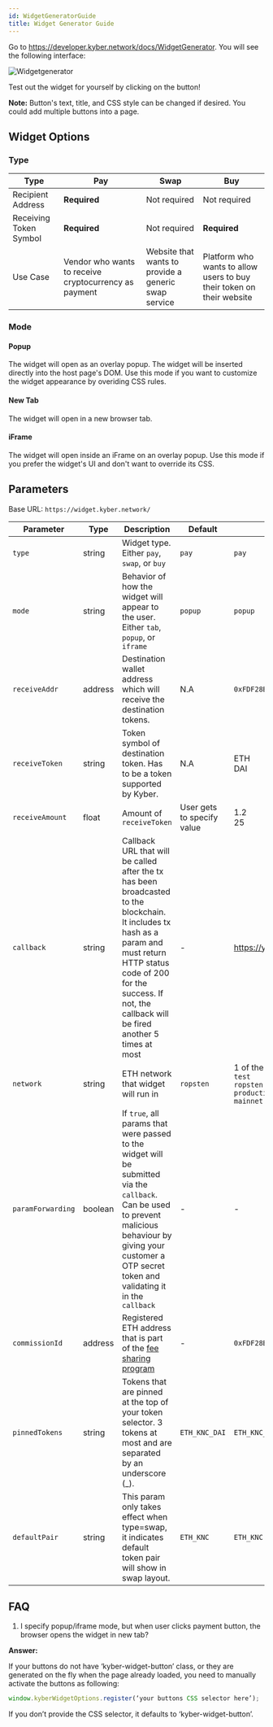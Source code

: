 ```yaml
---
id: WidgetGeneratorGuide
title: Widget Generator Guide
---
```

Go to https://developer.kyber.network/docs/WidgetGenerator. You will see the following interface:

![Widgetgenerator](/uploads/widgetgenerator.png "Widgetgenerator")
 
Test out the widget for yourself by clicking on the button!

**Note:**
Button's text, title, and CSS style can be changed if desired. You could add multiple buttons into a page.


## Widget Options
### Type
|     Type     |     Pay     |     Swap     |     Buy     |
| ---------- | ---------- | ----------- | ---------- |
| Recipient Address | **Required** | Not required | Not required |
| Receiving Token Symbol | **Required** | Not required | **Required** |
| Use Case | Vendor who wants to receive cryptocurrency as payment | Website that wants to provide a generic swap service | Platform who wants to allow users to buy their token on their website|

### Mode
#### Popup
The widget will open as an overlay popup. The widget will be inserted directly into the host page's DOM. Use this mode if you want to customize the widget appearance by overiding CSS rules.

#### New Tab
The widget will open in a new browser tab.

#### iFrame
The widget will open inside an iFrame on an overlay popup. Use this mode if you prefer the widget's UI and don't want to override its CSS.

## Parameters
Base URL: `https://widget.kyber.network/`

| Parameter  | Type | Description   | Default | Example |
| ------------ | ----- | -------------- | -------- | --------- |
| `type`                  | string     |  Widget type. Either `pay`, `swap`, or `buy` | `pay` | `pay` |
| `mode`                  | string     | Behavior of how the widget will appear to the user. Either `tab`, `popup`, or `iframe` | `popup` | `popup` |
| `receiveAddr`   | address | Destination wallet address which will receive the destination tokens. | N.A | `0xFDF28Bf25779ED4cA74e958d54653260af604C20` |
| `receiveToken` | string    | Token symbol of destination token. Has to be a token supported by Kyber. | N.A | ETH<br>DAI |
| `receiveAmount` | float    | Amount of `receiveToken` | User gets to specify value | 1.2<br>25 |
| `callback` | string | Callback URL that will be called after the tx has been broadcasted to the blockchain. It includes tx hash as a param and must return HTTP status code of 200 for the success. If not, the callback will be fired another 5 times at most | - | https://yourwebsite.com/kybercallback |
| `network` | string | ETH network that widget will run in | `ropsten` | 1 of the following values:<br>`test`<br>`ropsten`<br>`production`<br>`mainnet`|
| `paramForwarding` | boolean | If `true`, all params that were passed to the widget will be submitted via the `callback`. Can be used to prevent malicious behaviour by giving your customer a OTP secret token and validating it in the `callback` | - | - |
|`commissionId` | address | Registered ETH address that is part of the [fee sharing program](guide-feesharing.md) | - | `0xFDF28Bf25779ED4cA74e958d54653260af604C20` |
|`pinnedTokens` | string | Tokens that are pinned at the top of your token selector. 3 tokens at most and are separated by an underscore (_). | `ETH_KNC_DAI` | `ETH_KNC_DAI` |
|`defaultPair ` | string | This param only takes effect when type=swap, it indicates default token pair will show in swap layout. | `ETH_KNC` | `ETH_KNC` |

## FAQ

1. I specify popup/iframe mode, but when user clicks payment button, the browser opens the widget in new tab?

**Answer:**

If your buttons do not have ‘kyber-widget-button’ class, or they are generated on the fly when the page already loaded, you need to manually activate the buttons as following:

```javascript
window.kyberWidgetOptions.register(‘your buttons CSS selector here’);
```
If you don’t provide the CSS selector, it defaults to ‘kyber-widget-button’.
